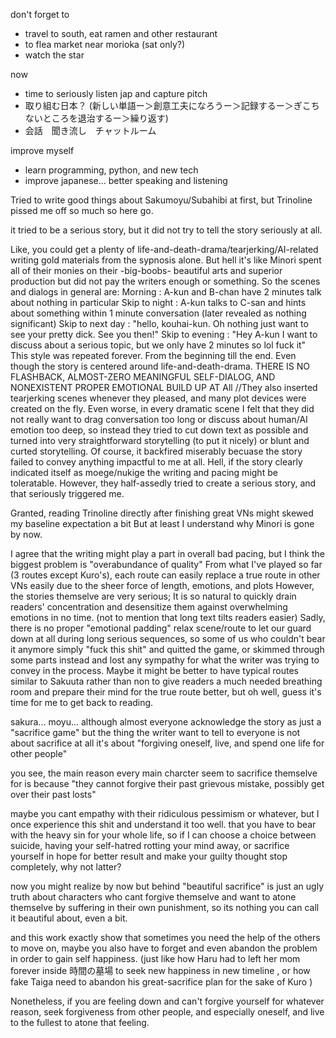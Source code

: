 don't forget to 
- travel to south, eat ramen and other restaurant
- to flea market near morioka (sat only?)
- watch the star


now
- time to seriously listen jap and capture pitch 
- 取り組む日本？ (新しい単語ー＞創意工夫になろうー＞記録するー＞ぎこちないところを退治するー＞繰り返す)
- 会話　聞き流し　チャットルーム

improve myself
- learn programming, python, and new tech 
- improve japanese... better speaking and listening

Tried to write good things about Sakumoyu/Subahibi at first, but Trinoline pissed me off so much so here go.

it tried to be a serious story, but it did not try to tell the story seriously at all.

Like, you could get a plenty of life-and-death-drama/tearjerking/AI-related writing gold materials from the sypnosis alone.
But hell it's like Minori spent all of their monies on their -big-boobs- beautiful arts and superior production but did not pay the writers enough or something.
So the scenes and dialogs in general are: 
Morning : A-kun and B-chan have 2 minutes talk about nothing in particular
Skip to night : A-kun talks to C-san and hints about something within 1 minute conversation (later revealed as nothing significant)
Skip to next day : "hello, kouhai-kun. Oh nothing just want to see your pretty dick. See you then!" 
Skip to evening : "Hey A-kun I want to discuss about a serious topic, but we only have 2 minutes so lol fuck it"
This style was repeated forever. From the beginning till the end.
Even though the story is centered around life-and-death-drama. THERE IS NO FLASHBACK, ALMOST-ZERO MEANINGFUL SELF-DIALOG, AND NONEXISTENT PROPER EMOTIONAL BUILD UP AT All
//They also inserted tearjerking scenes whenever they pleased, and many plot devices were created on the fly.
Even worse, in every dramatic scene I felt that they did not really want to drag conversation too long or discuss about human/AI emotion too deep,
so instead they tried to cut down text as possible and turned into very straightforward storytelling (to put it nicely) or blunt and curted storytelling.
Of course, it backfired miserably becuase the story failed to convey anything impactful to me at all.
Hell, if the story clearly indicated itself as moege/nukige the writing and pacing might be toleratable. 
However, they half-assedly tried to create a serious story, and that seriously triggered me. 

Granted, reading Trinoline directly after finishing great VNs might skewed my baseline expectation a bit
But at least I understand why Minori is gone by now. 


I agree that the writing might play a part in overall bad pacing, but I think the biggest problem is "overabundance of quality"
From what I've played so far (3 routes except Kuro's), each route can easily replace a true route in other VNs easily due to the sheer force of length, emotions, and plots
However, the stories themselve are very serious; It is so natural to quickly drain readers' concentration and desensitize them against overwhelming emotions in no time. 
(not to mention that long text tilts readers easier)
Sadly, there is no proper "emotional padding" relax scene/route to let our guard down at all during long serious sequences, 
so some of us who couldn't bear it anymore simply "fuck this shit" and quitted the game, 
or skimmed through some parts instead and lost any sympathy for what the writer was trying to convey in the process.
Maybe it might be better to have typical routes similar to Sakuuta rather than non to give readers a much needed breathing room and prepare their mind for the true route better, but oh well,
guess it's time for me to get back to reading.

sakura... moyu... although almost everyone acknowledge the story as just a "sacrifice game"
but the thing the writer want to tell to everyone is not about sacrifice at all
it's about "forgiving oneself, live, and spend one life for other people"

you see, the main reason every main charcter seem to sacrifice themselve for is because
"they cannot forgive their past grievous mistake, possibly get over their past losts"

maybe you cant empathy with their ridiculous pessimism or whatever,
but I once experience this shit and understand it too well.
that you have to bear with the heavy sin for your whole life, so if I can choose a choice between suicide,
having your self-hatred rotting your mind away, 
or sacrifice yourself in hope for better result and make your guilty thought stop completely, why not latter?

now you might realize by now but behind "beautiful sacrifice"
is just an ugly truth about characters who cant forgive themselve and want to atone themselve by suffering
in their own punishment, so its nothing you can call it beautiful about, even a bit.

and this work exactly show that sometimes you need the help of the others to move on,
maybe you also have to forget and even abandon the problem in order to gain self happiness.
(just like how Haru had to left her mom forever inside 時間の墓場 to seek new happiness in new timeline
, or how fake Taiga need to abandon his great-sacrifice plan for the sake of Kuro )

Nonetheless, if you are feeling down and can't forgive yourself for whatever reason,
seek forgiveness from other people, and especially oneself, and live to the fullest to atone that feeling.
